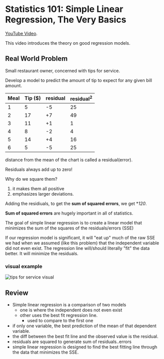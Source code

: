 # Statistics 101: Simple Linear Regression, The Very Basics

[YouTube Video](https://www.youtube.com/watch?v=ZkjP5RJLQF4).

This video introduces the theory on good regression models.

## Real World Problem

Small restaurant owner, concerned with tips for service.

Develop a model to predict the amount of tip to expect for any given bill amount.

Meal | Tip ($) | residual | residual<sup>2</sup> | 
--- | --- | --- | --- | 
1 | 5 | -5 | 25 | 
2 | 17 | +7 | 49 | 
3 | 11 | +1 | 1 | 
4 | 8 | -2| 4 | 
5 | 14 | +4| 16 | 
6 | 5 | -5 | 25 | 

distance from the mean of the chart is called a residual(error).

Residuals always add up to zero!

Why do we square them?
1) it makes them all positive
2) emphasizes larger deviations.

Adding the residiuals, to get the **sum of squared errors**, we get **120*.

**Sum of squared errors** are hugely important in all of statistics.

The goal of simple linear regression is to create a linear model that minimizes the sum of the squares of the residuals/errors (SSE)

If our regression model is significant, it will "eat up" much of the raw SSE we had when we assumed (like this problem) that the independent variable did not even exist. The regression line will/should literally "fit" the data better. It will minimize the residuals.

### visual example

![tips for service visual](https://github.com/awitherow/learning/blob/master/coursera/machine-learning/week-1/img/tips-for-service.jpg?raw=true)

## Review

- Simple linear regression is a comparison of two models
    - one is where the independent does not even exist
    - other uses the best fit regression line.
        - used to compare to the first one
- if only one variable, the best prediction of the mean of that dependent variable.
- the diff between the best fit line and the observed value is the residual.
- residuals are squared to generate sum of residuals..errors
- simple linear regression is designed to find the best fitting line through the data that minimizes the SSE.
